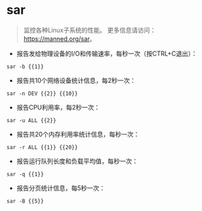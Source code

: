 # sar

> 监控各种Linux子系统的性能。
> 更多信息请访问：<https://manned.org/sar>。

- 报告发给物理设备的I/O和传输速率，每秒一次（按CTRL+C退出）：

`sar -b {{1}}`

- 报告共10个网络设备统计信息，每2秒一次：

`sar -n DEV {{2}} {{10}}`

- 报告CPU利用率，每2秒一次：

`sar -u ALL {{2}}`

- 报告共20个内存利用率统计信息，每秒一次：

`sar -r ALL {{1}} {{20}}`

- 报告运行队列长度和负载平均值，每秒一次：

`sar -q {{1}}`

- 报告分页统计信息，每5秒一次：

`sar -B {{5}}`